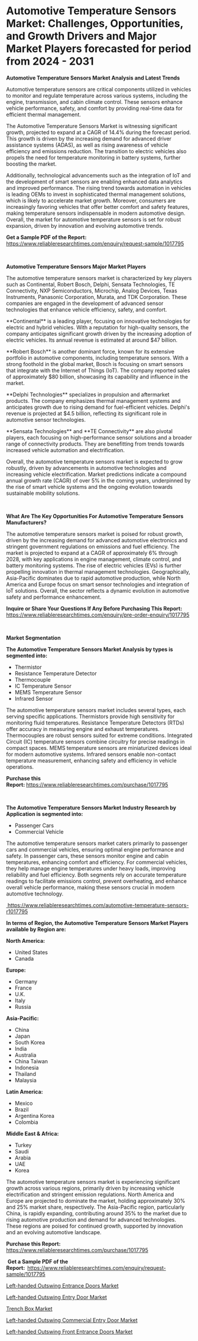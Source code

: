 <p><h1>Automotive Temperature Sensors Market: Challenges, Opportunities, and Growth Drivers and Major Market Players forecasted for period from 2024 - 2031</h1></p><p><strong>Automotive Temperature Sensors Market Analysis and Latest Trends</strong></p>
<p><p>Automotive temperature sensors are critical components utilized in vehicles to monitor and regulate temperature across various systems, including the engine, transmission, and cabin climate control. These sensors enhance vehicle performance, safety, and comfort by providing real-time data for efficient thermal management. </p><p>The Automotive Temperature Sensors Market is witnessing significant growth, projected to expand at a CAGR of 14.4% during the forecast period. This growth is driven by the increasing demand for advanced driver assistance systems (ADAS), as well as rising awareness of vehicle efficiency and emissions reduction. The transition to electric vehicles also propels the need for temperature monitoring in battery systems, further boosting the market. </p><p>Additionally, technological advancements such as the integration of IoT and the development of smart sensors are enabling enhanced data analytics and improved performance. The rising trend towards automation in vehicles is leading OEMs to invest in sophisticated thermal management solutions, which is likely to accelerate market growth. Moreover, consumers are increasingly favoring vehicles that offer better comfort and safety features, making temperature sensors indispensable in modern automotive design. Overall, the market for automotive temperature sensors is set for robust expansion, driven by innovation and evolving automotive trends.</p></p>
<p><strong>Get a Sample PDF of the Report:&nbsp;</strong> <a href="https://www.reliableresearchtimes.com/enquiry/request-sample/1017795?utm_campaign=1559&utm_medium=2&utm_source=Github&utm_content=ia&utm_term=13102024&utm_id=automotive-temperature-sensors">https://www.reliableresearchtimes.com/enquiry/request-sample/1017795</a></p>
<p>&nbsp;</p>
<p><strong>Automotive Temperature Sensors Major Market Players</strong></p>
<p><p>The automotive temperature sensors market is characterized by key players such as Continental, Robert Bosch, Delphi, Sensata Technologies, TE Connectivity, NXP Semiconductors, Microchip, Analog Devices, Texas Instruments, Panasonic Corporation, Murata, and TDK Corporation. These companies are engaged in the development of advanced sensor technologies that enhance vehicle efficiency, safety, and comfort.</p><p>**Continental** is a leading player, focusing on innovative technologies for electric and hybrid vehicles. With a reputation for high-quality sensors, the company anticipates significant growth driven by the increasing adoption of electric vehicles. Its annual revenue is estimated at around $47 billion.</p><p>**Robert Bosch** is another dominant force, known for its extensive portfolio in automotive components, including temperature sensors. With a strong foothold in the global market, Bosch is focusing on smart sensors that integrate with the Internet of Things (IoT). The company reported sales of approximately $80 billion, showcasing its capability and influence in the market.</p><p>**Delphi Technologies** specializes in propulsion and aftermarket products. The company emphasizes thermal management systems and anticipates growth due to rising demand for fuel-efficient vehicles. Delphi's revenue is projected at $4.5 billion, reflecting its significant role in automotive sensor technologies.</p><p>**Sensata Technologies** and **TE Connectivity** are also pivotal players, each focusing on high-performance sensor solutions and a broader range of connectivity products. They are benefitting from trends towards increased vehicle automation and electrification.</p><p>Overall, the automotive temperature sensors market is expected to grow robustly, driven by advancements in automotive technologies and increasing vehicle electrification. Market predictions indicate a compound annual growth rate (CAGR) of over 5% in the coming years, underpinned by the rise of smart vehicle systems and the ongoing evolution towards sustainable mobility solutions.</p></p>
<p>&nbsp;</p>
<p><strong>What Are The Key Opportunities For Automotive Temperature Sensors Manufacturers?</strong></p>
<p><p>The automotive temperature sensors market is poised for robust growth, driven by the increasing demand for advanced automotive electronics and stringent government regulations on emissions and fuel efficiency. The market is projected to expand at a CAGR of approximately 6% through 2028, with key applications in engine management, climate control, and battery monitoring systems. The rise of electric vehicles (EVs) is further propelling innovation in thermal management technologies. Geographically, Asia-Pacific dominates due to rapid automotive production, while North America and Europe focus on smart sensor technologies and integration of IoT solutions. Overall, the sector reflects a dynamic evolution in automotive safety and performance enhancement.</p></p>
<p><strong>Inquire or Share Your Questions If Any Before Purchasing This Report:</strong> <a href="https://www.reliableresearchtimes.com/enquiry/pre-order-enquiry/1017795?utm_campaign=1559&utm_medium=2&utm_source=Github&utm_content=ia&utm_term=13102024&utm_id=automotive-temperature-sensors">https://www.reliableresearchtimes.com/enquiry/pre-order-enquiry/1017795</a></p>
<p>&nbsp;</p>
<p><strong>Market Segmentation</strong></p>
<p><strong>The Automotive Temperature Sensors Market Analysis by types is segmented into:</strong></p>
<p><ul><li>Thermistor</li><li>Resistance Temperature Detector</li><li>Thermocouple</li><li>IC Temperature Sensor</li><li>MEMS Temperature Sensor</li><li>Infrared Sensor</li></ul></p>
<p><p>The automotive temperature sensors market includes several types, each serving specific applications. Thermistors provide high sensitivity for monitoring fluid temperatures. Resistance Temperature Detectors (RTDs) offer accuracy in measuring engine and exhaust temperatures. Thermocouples are robust sensors suited for extreme conditions. Integrated Circuit (IC) temperature sensors combine circuitry for precise readings in compact spaces. MEMS temperature sensors are miniaturized devices ideal for modern automotive systems. Infrared sensors enable non-contact temperature measurement, enhancing safety and efficiency in vehicle operations.</p></p>
<p><strong>Purchase this Report:&nbsp;</strong><a href="https://www.reliableresearchtimes.com/purchase/1017795?utm_campaign=1559&utm_medium=2&utm_source=Github&utm_content=ia&utm_term=13102024&utm_id=automotive-temperature-sensors">https://www.reliableresearchtimes.com/purchase/1017795</a></p>
<p>&nbsp;</p>
<p><strong>The Automotive Temperature Sensors Market Industry Research by Application is segmented into:</strong></p>
<p><ul><li>Passenger Cars</li><li>Commercial Vehicle</li></ul></p>
<p><p>The automotive temperature sensors market caters primarily to passenger cars and commercial vehicles, ensuring optimal engine performance and safety. In passenger cars, these sensors monitor engine and cabin temperatures, enhancing comfort and efficiency. For commercial vehicles, they help manage engine temperatures under heavy loads, improving reliability and fuel efficiency. Both segments rely on accurate temperature readings to facilitate emissions control, prevent overheating, and enhance overall vehicle performance, making these sensors crucial in modern automotive technology.</p></p>
<p><a href="https://www.reliableresearchtimes.com/automotive-temperature-sensors-r1017795?utm_campaign=1559&utm_medium=2&utm_source=Github&utm_content=ia&utm_term=13102024&utm_id=automotive-temperature-sensors">&nbsp;https://www.reliableresearchtimes.com/automotive-temperature-sensors-r1017795</a></p>
<p><strong>In terms of Region, the Automotive Temperature Sensors Market Players available by Region are:</strong></p>
<p>
    <p> <strong> North America: </strong>
        <ul>
            <li>United States</li>
            <li>Canada</li>
        </ul>
        </p> 
    <p> <strong> Europe: </strong>
        <ul>
            <li>Germany</li>
            <li>France</li>
            <li>U.K.</li>
            <li>Italy</li>
            <li>Russia</li>
        </ul>
        </p> 
    <p> <strong> Asia-Pacific: </strong>
        <ul>
            <li>China</li>
            <li>Japan</li>
            <li>South Korea</li>
            <li>India</li>
            <li>Australia</li>
            <li>China Taiwan</li>
            <li>Indonesia</li>
            <li>Thailand</li>
            <li>Malaysia</li>
        </ul>
        </p> 
    <p> <strong> Latin America: </strong>
        <ul>
            <li>Mexico</li>
            <li>Brazil</li>
            <li>Argentina Korea</li>
            <li>Colombia</li>
        </ul>
        </p> 
    <p> <strong> Middle East & Africa: </strong>
        <ul>
            <li>Turkey</li>
            <li>Saudi</li>
            <li>Arabia</li>
            <li>UAE</li>
            <li>Korea</li>
        </ul>
    </p>
    </p>
<p><p>The automotive temperature sensors market is experiencing significant growth across various regions, primarily driven by increasing vehicle electrification and stringent emission regulations. North America and Europe are projected to dominate the market, holding approximately 30% and 25% market share, respectively. The Asia-Pacific region, particularly China, is rapidly expanding, contributing around 35% to the market due to rising automotive production and demand for advanced technologies. These regions are poised for continued growth, supported by innovation and an evolving automotive landscape.</p></p>
<p><strong>Purchase this Report: </strong><a href="https://www.reliableresearchtimes.com/purchase/1017795?utm_campaign=1559&utm_medium=2&utm_source=Github&utm_content=ia&utm_term=13102024&utm_id=automotive-temperature-sensors">https://www.reliableresearchtimes.com/purchase/1017795</a></p>
<p>&nbsp;<strong>Get a Sample PDF of the Report:&nbsp;&nbsp;</strong><a href="https://www.reliableresearchtimes.com/enquiry/request-sample/1017795?utm_campaign=1559&utm_medium=2&utm_source=Github&utm_content=ia&utm_term=13102024&utm_id=automotive-temperature-sensors">https://www.reliableresearchtimes.com/enquiry/request-sample/1017795</a></p>
<p><strong></strong></p>
<p><p><a href="https://www.linkedin.com/pulse/global-left-handed-outswing-entrance-doors-market-product-mtb0c?utm_campaign=1559&utm_medium=2&utm_source=Github&utm_content=ia&utm_term=13102024&utm_id=automotive-temperature-sensors">Left-handed Outswing Entrance Doors Market</a></p><p><a href="https://www.linkedin.com/pulse/deep-dive-left-handed-outswing-entry-door-market-itstrends-vb5ge?utm_campaign=1559&utm_medium=2&utm_source=Github&utm_content=ia&utm_term=13102024&utm_id=automotive-temperature-sensors">Left-handed Outswing Entry Door Market</a></p><p><a href="https://issuu.com/reportprime-2/docs/trench-box-market-size-2030.pptx_c2555f8aeab252?utm_campaign=1559&utm_medium=2&utm_source=Github&utm_content=ia&utm_term=13102024&utm_id=automotive-temperature-sensors">Trench Box Market</a></p><p><a href="https://www.linkedin.com/pulse/global-left-handed-outswing-commercial-entry-door-market-nqbhc?utm_campaign=1559&utm_medium=2&utm_source=Github&utm_content=ia&utm_term=13102024&utm_id=automotive-temperature-sensors">Left-handed Outswing Commercial Entry Door Market</a></p><p><a href="https://www.linkedin.com/pulse/left-handed-outswing-front-entrance-doors-market-global-mdhlc?utm_campaign=1559&utm_medium=2&utm_source=Github&utm_content=ia&utm_term=13102024&utm_id=automotive-temperature-sensors">Left-handed Outswing Front Entrance Doors Market</a></p></p>